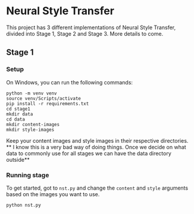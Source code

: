 # Neural Style Transfer

This project has 3 different implementations of Neural Style Transfer, divided into Stage 1, Stage 2 and Stage 3. More details to come.

## Stage 1

### Setup

On Windows, you can run the following commands:

    python -m venv venv
    source venv/Scripts/activate
    pip install -r requirements.txt
    cd stage1
    mkdir data
    cd data
    mkdir content-images
    mkdir style-images

Keep your content images and style images in their respective directories. ** I know this is a very bad way of doing things. Once we decide on what data to commonly use for all stages we can have the data directory outside**

### Running stage 
To get started, got to ``nst.py`` and change the ``content`` and ``style`` arguments based on the images you want to use. 

    python nst.py

